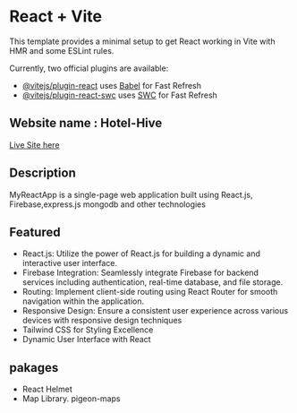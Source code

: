 # React + Vite

This template provides a minimal setup to get React working in Vite with HMR and some ESLint rules.

Currently, two official plugins are available:

- [@vitejs/plugin-react](https://github.com/vitejs/vite-plugin-react/blob/main/packages/plugin-react/README.md) uses [Babel](https://babeljs.io/) for Fast Refresh
- [@vitejs/plugin-react-swc](https://github.com/vitejs/vite-plugin-react-swc) uses [SWC](https://swc.rs/) for Fast Refresh


## Website name : Hotel-Hive

[Live Site here](http://www.example.com)

## Description
MyReactApp is a single-page web application built using React.js, Firebase,express.js mongodb and other technologies

## Featured

- React.js: Utilize the power of React.js for building a dynamic and interactive user interface.
- Firebase Integration: Seamlessly integrate Firebase for backend services including authentication, real-time database, and file storage. 
- Routing: Implement client-side routing using React Router for smooth navigation within the application.
- Responsive Design: Ensure a consistent user experience across various devices with responsive design techniques
- Tailwind CSS for Styling Excellence
- Dynamic User Interface with React

  
 ## pakages
  - React Helmet
  - Map Library. pigeon-maps

